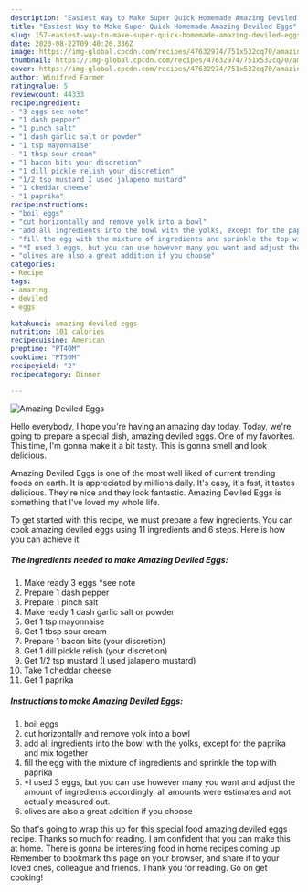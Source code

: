 ```yaml
---
description: "Easiest Way to Make Super Quick Homemade Amazing Deviled Eggs"
title: "Easiest Way to Make Super Quick Homemade Amazing Deviled Eggs"
slug: 157-easiest-way-to-make-super-quick-homemade-amazing-deviled-eggs
date: 2020-08-22T09:40:26.336Z
image: https://img-global.cpcdn.com/recipes/47632974/751x532cq70/amazing-deviled-eggs-recipe-main-photo.jpg
thumbnail: https://img-global.cpcdn.com/recipes/47632974/751x532cq70/amazing-deviled-eggs-recipe-main-photo.jpg
cover: https://img-global.cpcdn.com/recipes/47632974/751x532cq70/amazing-deviled-eggs-recipe-main-photo.jpg
author: Winifred Farmer
ratingvalue: 5
reviewcount: 44333
recipeingredient:
- "3 eggs see note"
- "1 dash pepper"
- "1 pinch salt"
- "1 dash garlic salt or powder"
- "1 tsp mayonnaise"
- "1 tbsp sour cream"
- "1 bacon bits your discretion"
- "1 dill pickle relish your discretion"
- "1/2 tsp mustard I used jalapeno mustard"
- "1 cheddar cheese"
- "1 paprika"
recipeinstructions:
- "boil eggs"
- "cut horizontally and remove yolk into a bowl"
- "add all ingredients into the bowl with the yolks, except for the paprika and mix together"
- "fill the egg with the mixture of ingredients and sprinkle the top with paprika"
- "*I used 3 eggs, but you can use however many you want and adjust the amount of ingredients accordingly. all amounts were estimates and not actually measured out."
- "olives are also a great addition if you choose"
categories:
- Recipe
tags:
- amazing
- deviled
- eggs

katakunci: amazing deviled eggs 
nutrition: 101 calories
recipecuisine: American
preptime: "PT40M"
cooktime: "PT50M"
recipeyield: "2"
recipecategory: Dinner

---
```



![Amazing Deviled Eggs](https://img-global.cpcdn.com/recipes/47632974/751x532cq70/amazing-deviled-eggs-recipe-main-photo.jpg)

Hello everybody, I hope you're having an amazing day today. Today, we're going to prepare a special dish, amazing deviled eggs. One of my favorites. This time, I'm gonna make it a bit tasty. This is gonna smell and look delicious.



Amazing Deviled Eggs is one of the most well liked of current trending foods on earth. It is appreciated by millions daily. It's easy, it's fast, it tastes delicious. They're nice and they look fantastic. Amazing Deviled Eggs is something that I've loved my whole life.


To get started with this recipe, we must prepare a few ingredients. You can cook amazing deviled eggs using 11 ingredients and 6 steps. Here is how you can achieve it.

<!--inarticleads1-->

##### The ingredients needed to make Amazing Deviled Eggs:

1. Make ready 3 eggs *see note
1. Prepare 1 dash pepper
1. Prepare 1 pinch salt
1. Make ready 1 dash garlic salt or powder
1. Get 1 tsp mayonnaise
1. Get 1 tbsp sour cream
1. Prepare 1 bacon bits (your discretion)
1. Get 1 dill pickle relish (your discretion)
1. Get 1/2 tsp mustard (I used jalapeno mustard)
1. Take 1 cheddar cheese
1. Get 1 paprika




<!--inarticleads2-->

##### Instructions to make Amazing Deviled Eggs:

1. boil eggs
1. cut horizontally and remove yolk into a bowl
1. add all ingredients into the bowl with the yolks, except for the paprika and mix together
1. fill the egg with the mixture of ingredients and sprinkle the top with paprika
1. *I used 3 eggs, but you can use however many you want and adjust the amount of ingredients accordingly. all amounts were estimates and not actually measured out.
1. olives are also a great addition if you choose




So that's going to wrap this up for this special food amazing deviled eggs recipe. Thanks so much for reading. I am confident that you can make this at home. There is gonna be interesting food in home recipes coming up. Remember to bookmark this page on your browser, and share it to your loved ones, colleague and friends. Thank you for reading. Go on get cooking!

